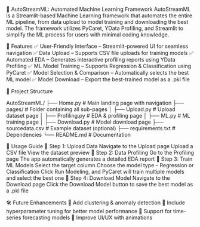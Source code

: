 🚀 AutoStreamML: Automated Machine Learning Framework
AutoStreamML is a Streamlit-based Machine Learning framework that automates the entire ML pipeline, from data upload to model training and downloading the best model. The framework utilizes PyCaret, YData Profiling, and Streamlit to simplify the ML process for users with minimal coding knowledge.

📌 Features
✅ User-Friendly Interface – Streamlit-powered UI for seamless navigation
✅ Data Upload – Supports CSV file uploads for training models
✅ Automated EDA – Generates interactive profiling reports using YData Profiling
✅ ML Model Training – Supports Regression & Classification using PyCaret
✅ Model Selection & Comparison – Automatically selects the best ML model
✅ Model Download – Export the best-trained model as a .pkl file

📁 Project Structure

AutoStreamML/
├── Home.py            # Main landing page with navigation
├── pages/             # Folder containing all sub-pages
│   ├── Upload.py      # Upload dataset page
│   ├── Profiling.py   # EDA & profiling page
│   ├── ML.py          # ML training page
│   ├── Download.py    # Model download page
├── sourcedata.csv     # Example dataset (optional)
├── requirements.txt   # Dependencies
└── README.md          # Documentation

📜 Usage Guide
🔹 Step 1: Upload Data
Navigate to the Upload page
Upload a CSV file
View the dataset preview
🔹 Step 2: Data Profiling
Go to the Profiling page
The app automatically generates a detailed EDA report
🔹 Step 3: Train ML Models
Select the target column
Choose the model type – Regression or Classification
Click Run Modeling, and PyCaret will train multiple models and select the best one
🔹 Step 4: Download Model
Navigate to the Download page
Click the Download Model button to save the best model as a .pkl file

🛠 Future Enhancements
🔹 Add clustering & anomaly detection
🔹 Include hyperparameter tuning for better model performance
🔹 Support for time-series forecasting models
🔹 Improve UI/UX with animations

